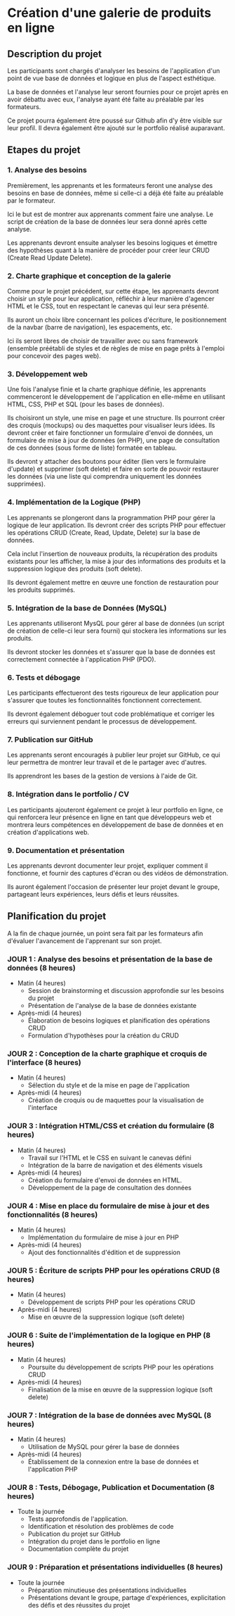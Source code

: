 # Création d'une galerie de produits en ligne
## Description du projet
Les participants sont chargés d'analyser les besoins de l'application d'un point de vue base de données et logique en plus de l'aspect esthétique.

La base de données et l'analyse leur seront fournies pour ce projet après en avoir débattu avec eux, l'analyse ayant été faite au préalable par les formateurs. 

Ce projet pourra également être poussé sur Github afin d'y être visible sur leur profil. Il devra également être ajouté sur le portfolio réalisé auparavant.

## Etapes du projet
### 1. Analyse des besoins
Premièrement, les apprenants et les formateurs feront une analyse des besoins en base de données, même si celle-ci a déjà été faite au préalable par le formateur.

Ici le but est de montrer aux apprenants comment faire une analyse. Le script de création de la base de données leur sera donné après cette analyse.

Les apprenants devront ensuite analyser les besoins logiques et émettre des hypothèses quant à la manière de procéder pour créer leur CRUD (Create Read Update Delete).

### 2. Charte graphique et conception de la galerie
Comme pour le projet précédent, sur cette étape, les apprenants devront choisir un style pour leur application, réfléchir à leur manière d'agencer HTML et le CSS, tout en respectant le canevas qui leur sera présenté. 

Ils auront un choix libre concernant les polices d'écriture, le positionnement de la navbar (barre de navigation), les espacements, etc.

Ici ils seront libres de choisir de travailler avec ou sans framework (ensemble préétabli de styles et de règles de mise en page prêts à l'emploi pour concevoir des pages web).

### 3. Développement web
Une fois l'analyse finie et la charte graphique définie, les apprenants commenceront le développement de l'application en elle-même en utilisant HTML, CSS, PHP et SQL (pour les bases de données). 

Ils choisiront un style, une mise en page et une structure. Ils pourront créer des croquis (mockups) ou des maquettes pour visualiser leurs idées. Ils devront créer et faire fonctionner un formulaire d'envoi de données, un formulaire de mise à jour de données (en PHP), une page de consultation de ces données (sous forme de liste) formatée en tableau.

Ils devront y attacher des boutons pour éditer (lien vers le formulaire d'update) et supprimer (soft delete) et faire en sorte de pouvoir restaurer les données (via une liste qui comprendra uniquement les données supprimées).

### 4. Implémentation de la Logique (PHP)
Les apprenants se plongeront dans la programmation PHP pour gérer la logique de leur application. Ils devront créer des scripts PHP pour effectuer les opérations
CRUD (Create, Read, Update, Delete) sur la base de données. 

Cela inclut l'insertion de nouveaux produits, la récupération des produits existants pour les afficher, la mise à jour des informations des produits et la suppression logique des produits (soft delete). 

Ils devront également mettre en œuvre une fonction de restauration pour les produits supprimés.

### 5. Intégration de la base de Données (MySQL)
Les apprenants utiliseront MysQL pour gérer al base de données (un script de création de celle-ci leur sera fourni) qui stockera les informations sur les produits. 

Ils devront stocker les données et s'assurer que la base de données est correctement connectée à l'application PHP (PDO).

### 6. Tests et débogage
Les participants effectueront des tests rigoureux de leur application pour s'assurer que toutes les fonctionnalités fonctionnent correctement. 

Ils devront également déboguer tout code problématique et corriger les erreurs qui surviennent pendant le processus de développement.

### 7. Publication sur GitHub
Les apprenants seront encouragés à publier leur projet sur GitHub, ce qui leur permettra de montrer leur travail et de le partager avec d'autres. 

Ils apprendront les bases de la gestion de versions à l'aide de Git.

### 8. Intégration dans le portfolio / CV
Les participants ajouteront également ce projet à leur portfolio en ligne, ce qui renforcera leur présence en ligne en tant que développeurs web et montrera leurs compétences en développement de base de données et en création d'applications web.

### 9. Documentation et présentation
Les apprenants devront documenter leur projet, expliquer comment il fonctionne, et fournir des captures d'écran ou des vidéos de démonstration. 

Ils auront également l'occasion de présenter leur projet devant le groupe, partageant leurs expériences, leurs défis et leurs réussites.

## Planification du projet

A la fin de chaque journée, un point sera fait par les formateurs afin d'évaluer l'avancement de l'apprenant sur son projet.

### JOUR 1 : Analyse des besoins et présentation de la base de données (8 heures)
* Matin (4 heures)
  * Session de brainstorming et discussion approfondie sur les besoins du projet
  * Présentation de l'analyse de la base de données existante
* Après-midi (4 heures)
  * Élaboration de besoins logiques et planification des opérations CRUD
  * Formulation d'hypothèses pour la création du CRUD

### JOUR 2 : Conception de la charte graphique et croquis de l'interface  (8 heures)
* Matin (4 heures)
  * Sélection du style et de la mise en page de l'application
* Après-midi (4 heures)
  * Création de croquis ou de maquettes pour la visualisation de l'interface

### JOUR 3 : Intégration HTML/CSS et création du formulaire (8 heures)
* Matin (4 heures)
  * Travail sur l'HTML et le CSS en suivant le canevas défini
  * Intégration de la barre de navigation et des éléments visuels
* Après-midi (4 heures)
  * Création du formulaire d'envoi de données en HTML.
  * Développement de la page de consultation des données
 
 ### JOUR 4 : Mise en place du formulaire de mise à jour et des fonctionnalités (8 heures)
* Matin (4 heures)
  * Implémentation du formulaire de mise à jour en PHP
* Après-midi (4 heures)
  * Ajout des fonctionnalités d'édition et de suppression
  
### JOUR 5 : Écriture de scripts PHP pour les opérations CRUD (8 heures)
* Matin (4 heures)
  * Développement de scripts PHP pour les opérations CRUD
* Après-midi (4 heures)
  * Mise en œuvre de la suppression logique (soft delete)

### JOUR 6 : Suite de l'implémentation de la logique en PHP (8 heures)
* Matin (4 heures)
  * Poursuite du développement de scripts PHP pour les opérations CRUD
* Après-midi (4 heures)
  * Finalisation de la mise en œuvre de la suppression logique (soft delete)
 
### JOUR 7 : Intégration de la base de données avec MySQL (8 heures)
* Matin (4 heures)
  * Utilisation de MySQL pour gérer la base de données
* Après-midi (4 heures)
  * Établissement de la connexion entre la base de données et l'application PHP
  
### JOUR 8 : Tests, Débogage, Publication et Documentation (8 heures)
* Toute la journée
  * Tests approfondis de l'application.
  * Identification et résolution des problèmes de code
  * Publication du projet sur GitHub
  * Intégration du projet dans le portfolio en ligne
  * Documentation complète du projet
  
### JOUR 9 : Préparation et présentations individuelles (8 heures)
* Toute la journée
  * Préparation minutieuse des présentations individuelles
  * Présentations devant le groupe, partage d'expériences, explicitation des défis et des réussites du projet

